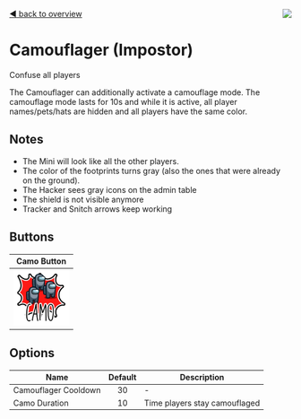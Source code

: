 [:arrow_backward: back to overview](https://github.com/laicosvk/theepicroles "back to overview")
<img align="right" height="250" src="#"/>

# Camouflager (Impostor)
Confuse all players

The Camouflager can additionally activate a camouflage mode. The camouflage mode lasts for 10s and while it is active, all player names/pets/hats are hidden and all players have the same color.

## Notes
- The Mini will look like all the other players.
- The color of the footprints turns gray (also the ones that were already on the ground).
- The Hacker sees gray icons on the admin table
- The shield is not visible anymore
- Tracker and Snitch arrows keep working

## Buttons
| Camo Button |
| :------------: |
| <img width="100" height="100" src="../../TheEpicRoles/Resources/CamoButton.png"/> |

## Options
| Name | Default | Description |
| --- | :---: | --- |
| Camouflager Cooldown | 30 | - |
| Camo Duration | 10 | Time players stay camouflaged |